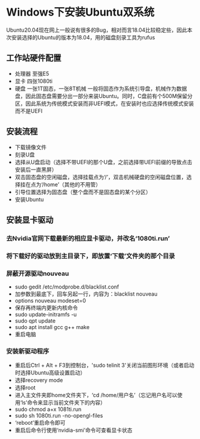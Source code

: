 # Windows下安装Ubuntu双系统
Ubuntu20.04现在网上一般说有很多的Bug，相对而言18.04比较稳定些，因此本次安装选择的Ubuntu的版本为18.04，用的磁盘刻录工具为rufus
## 工作站硬件配置
- 处理器 至强E5
- 显卡 四张1080ti
- 硬盘 一张1T固态，一张8T机械
一般将固态作为系统引导盘，机械作为数据盘，因此固态盘需要分出一部分来装Ubuntu。同时，C盘前有个500M保留分区，因此系统为传统模式安装而非UEFI模式，在安装时也应选择传统模式安装而不是UEFI
## 安装流程
- 下载镜像文件
- 刻录U盘
- 选择从U盘启动（选择不带UEFI的那个U盘，之前选择带UEFI前缀的导致点击安装后一直黑屏）
- 双击固态盘的空闲磁盘，选择挂载点为‘/’，双击机械硬盘的空闲磁盘位置，选择挂在点为‘/home’（其他的不用管）
- 引导位置选择为固态盘（整个盘而不是固态盘的某个分区）
- 安装Ubuntu
## 安装显卡驱动
### 去Nvidia官网下载最新的相应显卡驱动，并改名‘1080ti.run’
### 将下载好的驱动放到主目录下，即放置‘下载’文件夹的那个目录
### 屏蔽开源驱动nouveau
- sudo gedit /etc/modprobe.d/blacklist.conf
- 加参数到最底下，回车另起一行，内容为：blacklist nouveau
- options nouveau modeset=0
- 保存再终端内更新内核命令
- sudo update-initramfs -u
- sudo qpt update
- sudo apt install gcc g++ make
- 重启电脑
### 安装新驱动程序
- 重启后Ctrl + Alt + F3到控制台，'sudo telinit 3'关闭当前图形环境（或者启动时选择Ubuntu高级设置启动）
-  选择recovery mode
-  选择root
- 进入主文件夹即home文件夹下，‘cd /home/用户名’（忘记用户名可以使用‘ls’命令来显示当前文件夹下的内容）
- sudo chmod a+x 1081ti.run
- sudo sh 1080ti.run -no-opengl-files
- ‘reboot’重启命令即可
- 重启后命令行使用‘nvidia-smi’命令可查看显卡状态
